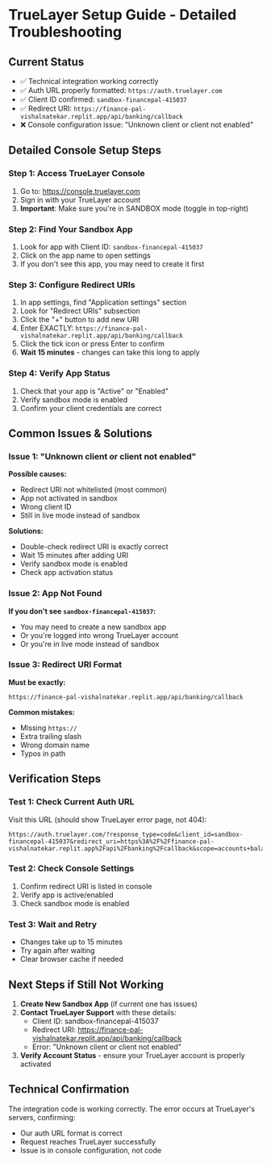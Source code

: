 # TrueLayer Setup Guide - Detailed Troubleshooting

## Current Status
- ✅ Technical integration working correctly
- ✅ Auth URL properly formatted: `https://auth.truelayer.com`
- ✅ Client ID confirmed: `sandbox-financepal-415037`
- ✅ Redirect URI: `https://finance-pal-vishalnatekar.replit.app/api/banking/callback`
- ❌ Console configuration issue: "Unknown client or client not enabled"

## Detailed Console Setup Steps

### Step 1: Access TrueLayer Console
1. Go to: https://console.truelayer.com
2. Sign in with your TrueLayer account
3. **Important**: Make sure you're in SANDBOX mode (toggle in top-right)

### Step 2: Find Your Sandbox App
1. Look for app with Client ID: `sandbox-financepal-415037`
2. Click on the app name to open settings
3. If you don't see this app, you may need to create it first

### Step 3: Configure Redirect URIs
1. In app settings, find "Application settings" section
2. Look for "Redirect URIs" subsection
3. Click the "+" button to add new URI
4. Enter EXACTLY: `https://finance-pal-vishalnatekar.replit.app/api/banking/callback`
5. Click the tick icon or press Enter to confirm
6. **Wait 15 minutes** - changes can take this long to apply

### Step 4: Verify App Status
1. Check that your app is "Active" or "Enabled"
2. Verify sandbox mode is enabled
3. Confirm your client credentials are correct

## Common Issues & Solutions

### Issue 1: "Unknown client or client not enabled"
**Possible causes:**
- Redirect URI not whitelisted (most common)
- App not activated in sandbox
- Wrong client ID
- Still in live mode instead of sandbox

**Solutions:**
- Double-check redirect URI is exactly correct
- Wait 15 minutes after adding URI
- Verify sandbox mode is enabled
- Check app activation status

### Issue 2: App Not Found
**If you don't see `sandbox-financepal-415037`:**
- You may need to create a new sandbox app
- Or you're logged into wrong TrueLayer account
- Or you're in live mode instead of sandbox

### Issue 3: Redirect URI Format
**Must be exactly:**
```
https://finance-pal-vishalnatekar.replit.app/api/banking/callback
```
**Common mistakes:**
- Missing `https://`
- Extra trailing slash
- Wrong domain name
- Typos in path

## Verification Steps

### Test 1: Check Current Auth URL
Visit this URL (should show TrueLayer error page, not 404):
```
https://auth.truelayer.com/?response_type=code&client_id=sandbox-financepal-415037&redirect_uri=https%3A%2F%2Ffinance-pal-vishalnatekar.replit.app%2Fapi%2Fbanking%2Fcallback&scope=accounts+balance+transactions&state=test
```

### Test 2: Check Console Settings
1. Confirm redirect URI is listed in console
2. Verify app is active/enabled
3. Check sandbox mode is enabled

### Test 3: Wait and Retry
- Changes take up to 15 minutes
- Try again after waiting
- Clear browser cache if needed

## Next Steps if Still Not Working

1. **Create New Sandbox App** (if current one has issues)
2. **Contact TrueLayer Support** with these details:
   - Client ID: sandbox-financepal-415037
   - Redirect URI: https://finance-pal-vishalnatekar.replit.app/api/banking/callback
   - Error: "Unknown client or client not enabled"
3. **Verify Account Status** - ensure your TrueLayer account is properly activated

## Technical Confirmation
The integration code is working correctly. The error occurs at TrueLayer's servers, confirming:
- Our auth URL format is correct
- Request reaches TrueLayer successfully
- Issue is in console configuration, not code